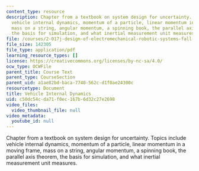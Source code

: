 ```yaml
---
content_type: resource
description: Chapter from a textbook on system design for uncertainty. Topics include
  vehicle internal dynamics, momentum of a particle, linear momentum in a moving frame,
  mass on a string, angular momentum, a spinning book, the parallel axis theorem,
  the basis for simulation, and what inertial measurement unit measures.
file: /courses/2-017j-design-of-electromechanical-robotic-systems-fall-2009/c50dc54cda71f0ec167b6d32c27e2698_MIT2_017JF09_ch10.pdf
file_size: 142305
file_type: application/pdf
learning_resource_types: []
license: https://creativecommons.org/licenses/by-nc-sa/4.0/
ocw_type: OCWFile
parent_title: Course Text
parent_type: CourseSection
parent_uid: a1ae82bd-baca-7740-562c-d1f0ae24300c
resourcetype: Document
title: Vehicle Internal Dynamics
uid: c50dc54c-da71-f0ec-167b-6d32c27e2698
video_files:
  video_thumbnail_file: null
video_metadata:
  youtube_id: null
---
```

Chapter from a textbook on system design for uncertainty. Topics include vehicle internal dynamics, momentum of a particle, linear momentum in a moving frame, mass on a string, angular momentum, a spinning book, the parallel axis theorem, the basis for simulation, and what inertial measurement unit measures.